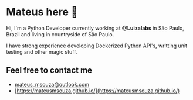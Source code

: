 
# Mateus here :wave:
Hi, I'm a Python Developer currently working at **@Luizalabs** in São Paulo, Brazil and living in countryside of São Paulo.

I have strong experience developing Dockerized Python API's, writting unit testing and other magic stuff.

## Feel free to contact me
- mateus_msouza@outlook.com
- [https://mateusmsouza.github.io/](https://mateusmsouza.github.io/)

